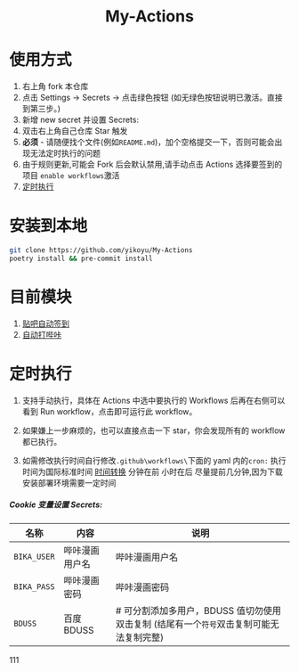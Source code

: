 <div align="center">
<h1 align="center">My-Actions</h1>
</div>

# 使用方式

1. 右上角 fork 本仓库
2. 点击 Settings -> Secrets -> 点击绿色按钮 (如无绿色按钮说明已激活。直接到第三步。)
3. 新增 new secret 并设置 Secrets:
4. 双击右上角自己仓库 Star 触发
5. **必须** - 请随便找个文件(例如`README.md`)，加个空格提交一下，否则可能会出现无法定时执行的问题
6. 由于规则更新,可能会 Fork 后会默认禁用,请手动点击 Actions 选择要签到的项目 `enable workflows`激活
7. [定时执行](#定时执行)

# 安装到本地
```sh
git clone https://github.com/yikoyu/My-Actions
poetry install && pre-commit install
```

# 目前模块

1. [贴吧自动签到](./app/tieba.py)
2. [自动打哔咔](./app/bika.py)

# 定时执行

1. 支持手动执行，具体在 Actions 中选中要执行的 Workflows 后再在右侧可以看到 Run workflow，点击即可运行此 workflow。

2. 如果嫌上一步麻烦的，也可以直接点击一下 star，你会发现所有的 workflow 都已执行。

3. 如需修改执行时间自行修改`.github\workflows\`下面的 yaml 内的`cron:` 执行时间为国际标准时间 [时间转换](http://www.timebie.com/cn/universalbeijing.php) 分钟在前 小时在后 尽量提前几分钟,因为下载安装部署环境需要一定时间

##### Cookie 变量设置 Secrets:

| 名称             | 内容                      | 说明                                                                                                                                                                            |
| ---------------- | ------------------------- | ------------------------------------------------------------------------------------------------------------------------------------------------------------------------------- |
| `BIKA_USER`      | 哔咔漫画用户名            | 哔咔漫画用户名                                                                                                                                                                  |
| `BIKA_PASS`      | 哔咔漫画密码              | 哔咔漫画密码                                                                                                                                                                    |
| `BDUSS`          | 百度 BDUSS                | # 可分割添加多用户，BDUSS 值切勿使用双击复制 (结尾有一个`符号`双击复制可能无法复制完整)                                                                                                             |
  
111
